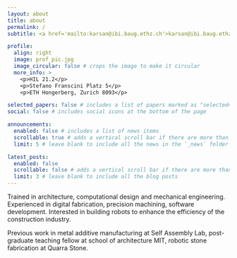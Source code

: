 ```yaml
---
layout: about
title: about
permalink: /
subtitle: <a href='mailto:karsan@ibi.baug.ethz.ch'>karsan@ibi.baug.ethz.ch</a>   

profile:
  align: right
  image: prof_pic.jpg
  image_circular: false # crops the image to make it circular
  more_info: >
    <p>HIL 21.2</p>
    <p>Stefano Franscini Platz 5</p>
    <p>ETH Hongerberg, Zurich 8093</p>

selected_papers: false # includes a list of papers marked as "selected={true}"
social: false # includes social icons at the bottom of the page

announcements:
  enabled: false # includes a list of news items
  scrollable: true # adds a vertical scroll bar if there are more than 3 news items
  limit: 5 # leave blank to include all the news in the `_news` folder

latest_posts:
  enabled: false
  scrollable: false # adds a vertical scroll bar if there are more than 3 new posts items
  limit: 3 # leave blank to include all the blog posts
---
```


Trained in architecture, computational design and mechanical engineering. Experienced in digital fabrication, precision machining, software development. Interested in building robots to enhance the efficiency of the construction industry. 

Previous work in metal additive manufacturing at Self Assembly Lab, post-graduate teaching fellow at school of architecture MIT, robotic stone fabrication at Quarra Stone.
